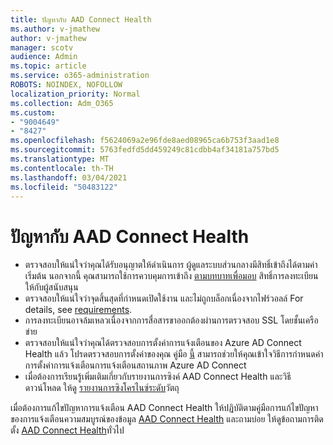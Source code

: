 ```yaml
---
title: ปัญหากับ AAD Connect Health
ms.author: v-jmathew
author: v-jmathew
manager: scotv
audience: Admin
ms.topic: article
ms.service: o365-administration
ROBOTS: NOINDEX, NOFOLLOW
localization_priority: Normal
ms.collection: Adm_O365
ms.custom:
- "9004649"
- "8427"
ms.openlocfilehash: f5624069a2e96fde8aed08965ca6b753f3aad1e8
ms.sourcegitcommit: 5763fedfd5dd459249c81cdbb4af34181a757bd5
ms.translationtype: MT
ms.contentlocale: th-TH
ms.lasthandoff: 03/04/2021
ms.locfileid: "50483122"
---
```

# <a name="problem-with-aad-connect-health"></a>ปัญหากับ AAD Connect Health

- ตรวจสอบให้แน่ใจว่าคุณได้รับอนุญาตให้ดําเนินการ ผู้ดูแลระบบส่วนกลางมีสิทธิ์เข้าถึงได้ตามค่าเริ่มต้น นอกจากนี้ คุณสามารถใช้การควบคุมการเข้าถึง [ตามบทบาทเพื่อมอบ](https://docs.microsoft.com/azure/active-directory/connect-health/active-directory-aadconnect-health-operations) สิทธิ์การลงทะเบียนให้กับผู้สนับสนุน
- ตรวจสอบให้แน่ใจว่าจุดสิ้นสุดที่กําหนดเปิดใช้งาน และไม่ถูกบล็อกเนื่องจากไฟร์วอลล์ For details, see [requirements](https://docs.microsoft.com/azure/active-directory/hybrid/how-to-connect-health-agent-install).
- การลงทะเบียนอาจล้มเหลวเนื่องจากการสื่อสารขาออกต้องผ่านการตรวจสอบ SSL โดยชั้นเครือข่าย
- ตรวจสอบให้แน่ใจว่าคุณได้ตรวจสอบการตั้งค่าการแจ้งเตือนของ Azure AD Connect Health แล้ว โปรดตรวจสอบการตั้งค่าของคุณ คู่มือ [นี้](https://docs.microsoft.com/azure/active-directory/hybrid/how-to-connect-health-operations) สามารถช่วยให้คุณเข้าใจวิธีการกําหนดค่าการตั้งค่าการแจ้งเตือนการแจ้งเตือนสถานภาพ Azure AD Connect
- เมื่อต้องการเรียนรู้เพิ่มเติมเกี่ยวกับรายงานการซิงค์ AAD Connect Health และวิธีดาวน์โหลด ให้ดู [รายงานการซิงโครไนซ์ระดับ](https://docs.microsoft.com/azure/active-directory/hybrid/how-to-connect-health-sync)วัตถุ

เมื่อต้องการแก้ไขปัญหาการแจ้งเตือน AAD Connect Health ให้ปฏิบัติตามคู่มือการแก้ไขปัญหาของการแจ้งเตือนความสมบูรณ์ของข้อมูล [AAD Connect Health](https://docs.microsoft.com/azure/active-directory/hybrid/how-to-connect-health-data-freshness) และถามบ่อย ให้ดูข้อถามการติดตั้ง [AAD Connect Health](https://docs.microsoft.com/azure/active-directory/hybrid/reference-connect-health-faq)ทั่วไป
